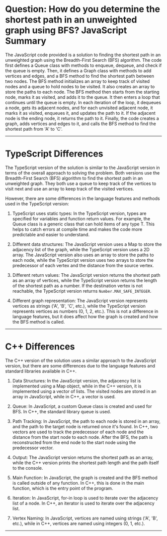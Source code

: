 # Question: How do you determine the shortest path in an unweighted graph using BFS? JavaScript Summary

The JavaScript code provided is a solution to finding the shortest path in an unweighted graph using the Breadth-First Search (BFS) algorithm. The code first defines a Queue class with methods to enqueue, dequeue, and check if the queue is empty. Then, it defines a Graph class with methods to add vertices and edges, and a BFS method to find the shortest path between two nodes. The BFS method initializes an array to keep track of visited nodes and a queue to hold nodes to be visited. It also creates an array to store the paths to each node. The BFS method then starts from the starting node, marks it as visited, and adds it to the queue. It then enters a loop that continues until the queue is empty. In each iteration of the loop, it dequeues a node, gets its adjacent nodes, and for each unvisited adjacent node, it marks it as visited, enqueues it, and updates the path to it. If the adjacent node is the ending node, it returns the path to it. Finally, the code creates a graph, adds vertices and edges to it, and calls the BFS method to find the shortest path from 'A' to 'C'.

---

# TypeScript Differences

The TypeScript version of the solution is similar to the JavaScript version in terms of the overall approach to solving the problem. Both versions use the Breadth-First Search (BFS) algorithm to find the shortest path in an unweighted graph. They both use a queue to keep track of the vertices to visit next and use an array to keep track of the visited vertices.

However, there are some differences in the language features and methods used in the TypeScript version:

1. TypeScript uses static types: In the TypeScript version, types are specified for variables and function return values. For example, the Queue class is a generic class that can hold items of any type T. This helps to catch errors at compile time and makes the code more predictable and easier to understand.

2. Different data structures: The JavaScript version uses a Map to store the adjacency list of the graph, while the TypeScript version uses a 2D array. The JavaScript version also uses an array to store the paths to each node, while the TypeScript version uses two arrays to store the predecessor of each vertex and the distance from the source vertex.

3. Different return values: The JavaScript version returns the shortest path as an array of vertices, while the TypeScript version returns the length of the shortest path as a number. If the destination vertex is not reachable, the TypeScript version returns `Number.MAX_SAFE_INTEGER`.

4. Different graph representation: The JavaScript version represents vertices as strings ('A', 'B', 'C', etc.), while the TypeScript version represents vertices as numbers (0, 1, 2, etc.). This is not a difference in language features, but it does affect how the graph is created and how the BFS method is called.

---

# C++ Differences

The C++ version of the solution uses a similar approach to the JavaScript version, but there are some differences due to the language features and standard libraries available in C++.

1. Data Structures: In the JavaScript version, the adjacency list is implemented using a Map object, while in the C++ version, it is implemented using a vector of lists. The visited nodes are stored in an array in JavaScript, while in C++, a vector is used.

2. Queue: In JavaScript, a custom Queue class is created and used for BFS. In C++, the standard library queue is used.

3. Path Tracking: In JavaScript, the path to each node is stored in an array, and the path to the target node is returned once it's found. In C++, two vectors are used to track the predecessor of each node and the distance from the start node to each node. After the BFS, the path is reconstructed from the end node to the start node using the predecessor vector.

4. Output: The JavaScript version returns the shortest path as an array, while the C++ version prints the shortest path length and the path itself to the console.

5. Main Function: In JavaScript, the graph is created and the BFS method is called outside of any function. In C++, this is done in the main function, which is the entry point of the program.

6. Iteration: In JavaScript, for-in loop is used to iterate over the adjacency list of a node. In C++, an iterator is used to iterate over the adjacency list.

7. Vertex Naming: In JavaScript, vertices are named using strings ('A', 'B', etc.), while in C++, vertices are named using integers (0, 1, etc.).

---

